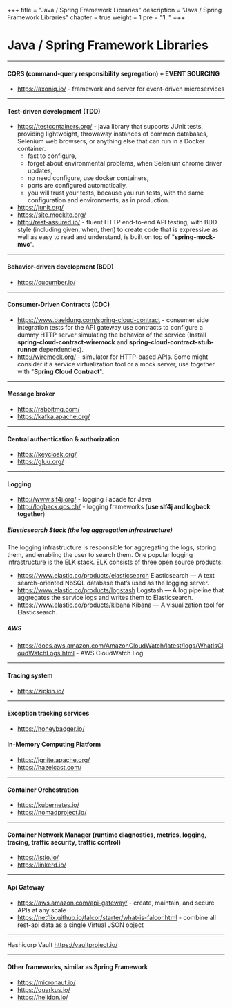 +++
title = "Java / Spring Framework Libraries"
description = "Java / Spring Framework Libraries"
chapter = true
weight = 1
pre = "<b>1. </b>"
+++

# Java / Spring Framework Libraries
---

#### CQRS (command-query responsibility segregation) + EVENT SOURCING
- https://axoniq.io/ - framework and server for event-driven microservices

<hr />

#### Test-driven development (TDD)
- https://testcontainers.org/ - java library that supports JUnit tests, providing lightweight, throwaway instances of common databases, Selenium web browsers, or anything else that can run in a Docker container.
    * fast to configure,
    * forget about environmental problems, when Selenium chrome driver updates,
    * no need configure, use docker containers,
    * ports are configured automatically,
    * you will trust your tests, because you run tests, with the same configuration and environments, as in production.
- https://junit.org/
- https://site.mockito.org/
- http://rest-assured.io/ - fluent HTTP end-to-end API testing, with BDD style (including given, when, then) to create code that is expressive as well as easy to read and understand,
is built on top of "**spring-mock-mvc**".

<hr />

#### Behavior-driven development (BDD)
- https://cucumber.io/

<hr />

#### Consumer-Driven Contracts (CDC)
- https://www.baeldung.com/spring-cloud-contract - consumer side integration tests for the API gateway use contracts to configure a dummy HTTP server simulating the behavior of the service (Install **spring-cloud-contract-wiremock** and **spring-cloud-contract-stub-runner** dependencies).
- http://wiremock.org/ - simulator for HTTP-based APIs. Some might consider it a service virtualization tool or a mock server,
use together with "**Spring Cloud Contract**".

<hr />

#### Message broker
- https://rabbitmq.com/
- https://kafka.apache.org/

<hr />

#### Central authentication & authorization
- https://keycloak.org/
- https://gluu.org/

<hr />

#### Logging
- http://www.slf4j.org/ - logging Facade for Java
- http://logback.qos.ch/ - logging frameworks (**use slf4j and logback together**)

##### **Elasticsearch Stack (the log aggregation infrastructure)**
The logging infrastructure is responsible for aggregating the logs, storing them, and enabling the user to search them. One popular logging infrastructure is the ELK stack. ELK consists of three open source products:

- https://www.elastic.co/products/elasticsearch Elasticsearch — A text search-oriented NoSQL database that’s used as the logging server.
- https://www.elastic.co/products/logstash Logstash — A log pipeline that aggregates the service logs and writes them to Elasticsearch.
- https://www.elastic.co/products/kibana Kibana — A visualization tool for Elasticsearch.

##### **AWS**
- https://docs.aws.amazon.com/AmazonCloudWatch/latest/logs/WhatIsCloudWatchLogs.html - AWS CloudWatch Log.

<hr />

#### Tracing system
- https://zipkin.io/

<hr />

#### Exception tracking services

- https://honeybadger.io/

#### In-Memory Computing Platform
- https://ignite.apache.org/
- https://hazelcast.com/

<hr />

#### Container Orchestration
- https://kubernetes.io/
- https://nomadproject.io/

<hr />

#### Container Network Manager (runtime diagnostics, metrics, logging, tracing, traffic security, traffic control)
- https://istio.io/
- https://linkerd.io/

<hr />

#### Api Gateway
- https://aws.amazon.com/api-gateway/ - create, maintain, and secure APIs at any scale
- https://netflix.github.io/falcor/starter/what-is-falcor.html - combine all rest-api data as a single Virtual JSON object

<hr />

Hashicorp Vault
https://vaultproject.io/

<hr />

#### Other frameworks, similar as Spring Framework
- https://micronaut.io/
- https://quarkus.io/
- https://helidon.io/
